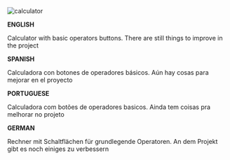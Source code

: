 <img src="/img/cap-calculator" alt="calculator">

<b>ENGLISH</b>

Calculator with basic operators buttons. There are still things to improve in the project

<b>SPANISH</b>

Calculadora con botones de operadores básicos. Aún hay cosas para mejorar en el proyecto

<b>PORTUGUESE</b>

Calculadora com botões de operadores basicos. Ainda tem coisas pra melhorar no projeto

<b>GERMAN</b>

Rechner mit Schaltflächen für grundlegende Operatoren. An dem Projekt gibt es noch einiges zu verbessern
